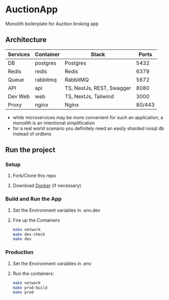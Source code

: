 # AuctionApp

Monolith boilerplate for Auction broking app

## Architecture

| Services    | Container | Stack                     | Ports  |
| ----------- | --------- | ------------------------- | ------ |
| DB          | postgres  | Postgres                  | 5432   |
| Redis       | redis     | Redis                     | 6379   |
| Queue       | rabbitmq  | RabbitMQ                  | 5672   |
| API         | api       | TS, NestJs, REST, Swagger | 8080   |
| Dev Web     | web       | TS, NextJs, Tailwind      | 3000   |
| Proxy       | nginx     | Nginx                     | 80/443 |

- while microservices may be more convenient for such an application, a monolith is an intentional simplification
- for a real world scenario you definitely need an easily sharded nosql db instead of ordbms

## Run the project

### Setup

1. Fork/Clone this repo

1. Download [Docker](https://docs.docker.com/desktop/mac/install/) (if necessary)

### Build and Run the App

1. Set the Environment variables in .env.dev

1. Fire up the Containers

   ```sh
   make network
   make dev-check
   make dev
   ```

### Production

1. Set the Environment variables in .env

1. Run the containers:

   ```sh
   make network
   make prod-build
   make prod
   ```
